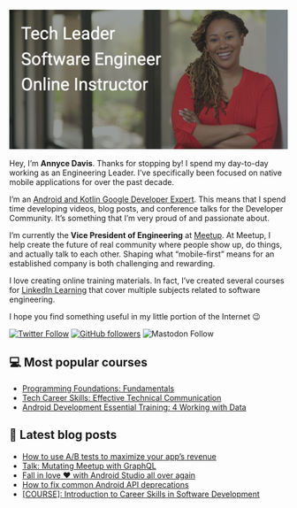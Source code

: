 ![Banner image for adavis GitHub profile](images/banner_image_github_profile_adavis.png)

Hey, I’m **Annyce Davis**. Thanks for stopping by! I spend my day-to-day working as an Engineering Leader. I’ve specifically been focused on native mobile applications for over the past decade.

I’m an [Android and Kotlin Google Developer Expert](https://developers.google.com/community/experts/directory/profile/profile-annyce-davis). This means that I spend time developing videos, blog posts, and conference talks for the Developer Community. It’s something that I’m very proud of and passionate about.

I’m currently the **Vice President of Engineering** at [Meetup](https://www.meetup.com/). At Meetup, I help create the future of real community where people show up, do things, and actually talk to each other. Shaping what “mobile-first” means for an established company is both challenging and rewarding.

I love creating online training materials. In fact, I’ve created several courses for [LinkedIn Learning](https://www.linkedin.com/learning/instructors/annyce-davis?u=0) that cover multiple subjects related to software engineering.

I hope you find something useful in my little portion of the Internet :wink:

[![Twitter Follow](https://img.shields.io/twitter/follow/brwngrldev?color=%23e71f2e&style=for-the-badge&logo=twitter&label=brwngrldev)](https://twitter.com/brwngrldev) [![GitHub followers](https://img.shields.io/github/followers/adavis?color=%23e71f2e&style=for-the-badge&logo=github)](https://github.com/adavis?tab=followers) ![Mastodon Follow](https://img.shields.io/mastodon/follow/109274424811532162?domain=https%3A%2F%2Fandroiddev.social&style=for-the-badge&logo=mastodon&color=%2323e71f2)

## :computer: Most popular courses
- [Programming Foundations: Fundamentals](https://www.linkedin.com/learning/programming-foundations-fundamentals-3)
- [Tech Career Skills: Effective Technical Communication](https://www.linkedin.com/learning/tech-career-skills-effective-technical-communication?u=0)
- [Android Development Essential Training: 4 Working with Data](https://www.linkedin.com/learning/android-development-essential-training-4-working-with-data/developing-data-driven-apps)

## :notebook: Latest blog posts
<!-- BLOG-POST-LIST:START -->
- [How to use A/B tests to maximize your app’s revenue](https://annycedavis.com/2024/01/how-to-use-a-b-tests-to-maximize-your-apps-revenue.html?utm_source=rss&utm_medium=rss&utm_campaign=how-to-use-a-b-tests-to-maximize-your-apps-revenue)
- [Talk: Mutating Meetup with GraphQL](https://annycedavis.com/2023/09/talk-mutating-meetup-with-graphql.html?utm_source=rss&utm_medium=rss&utm_campaign=talk-mutating-meetup-with-graphql)
- [Fall in love ❤️ with Android Studio all over again](https://annycedavis.com/2023/07/fall-in-love-with-android-studio-all-over-again.html?utm_source=rss&utm_medium=rss&utm_campaign=fall-in-love-with-android-studio-all-over-again)
- [How to fix common Android API deprecations](https://annycedavis.com/2022/08/how-to-fix-common-android-api-deprecations.html?utm_source=rss&utm_medium=rss&utm_campaign=how-to-fix-common-android-api-deprecations)
- [[COURSE]: Introduction to Career Skills in Software Development](https://annycedavis.com/2022/08/course-microsoft-foundational-career-certificate-in-programming.html?utm_source=rss&utm_medium=rss&utm_campaign=course-microsoft-foundational-career-certificate-in-programming)
<!-- BLOG-POST-LIST:END -->
